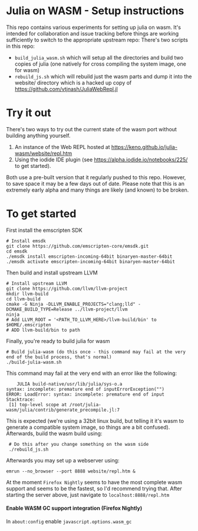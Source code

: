 # Julia on WASM - Setup instructions

This repo contains various experiments for setting up julia on wasm.
It's intended for collaboration and issue tracking before things are
working sufficiently to switch to the appropriate upstream repo:
There's two scripts in this repo:
 - `build_julia_wasm.sh` which will setup all the directories and build two copies
   of julia (one natively for cross compiling the system image, one for wasm)
 - `rebuild_js.sh` which will rebuild just the wasm parts and dump it into the website/
   directory which is a hacked up copy of https://github.com/vtjnash/JuliaWebRepl.jl

# Try it out

There's two ways to try out the current state of the wasm port without building anything yourself.
1. An instance of the Web REPL hosted at https://keno.github.io/julia-wasm/website/repl.htm
2. Using the iodide IDE plugin (see https://alpha.iodide.io/notebooks/225/ to get started).

Both use a pre-built version that it regularly pushed to this repo. However, to save space it may
be a few days out of date. Please note that this is an extremely early alpha and many things are likely
(and known) to be broken.

# To get started

First install the emscripten SDK
```
# Install emsdk
git clone https://github.com/emscripten-core/emsdk.git
cd emsdk
./emsdk install emscripten-incoming-64bit binaryen-master-64bit
./emsdk activate emscripten-incoming-64bit binaryen-master-64bit
```
Then build and install upstream LLVM
```
# Install upstream LLVM
git clone https://github.com/llvm/llvm-project
mkdir llvm-build
cd llvm-build
cmake -G Ninja -DLLVM_ENABLE_PROJECTS="clang;lld" -DCMAKE_BUILD_TYPE=Release ../llvm-project/llvm
ninja
# Add LLVM_ROOT = '<PATH_TO_LLVM_HERE>/llvm-build/bin' to $HOME/.emscripten
# ADD llvm-build/bin to path
```
Finally, you're ready to build julia for wasm
```
# Build julia-wasm (do this once - this command may fail at the very end of the build process, that's normal)
./build-julia-wasm.sh
```
This command may fail at the very end with an error like the following:
```
    JULIA build-native/usr/lib/julia/sys-o.a
syntax: incomplete: premature end of inputErrorException("")
ERROR: LoadError: syntax: incomplete: premature end of input
Stacktrace:
 [1] top-level scope at /root/julia-wasm/julia/contrib/generate_precompile.jl:7
```
This is expected (we're using a 32bit linux build, but telling it it's wasm to generate a compatible system image, so things are a bit confused). Afterwards, build the wasm build using: 
```
 # Do this after you change something on the wasm side
 ./rebuild_js.sh
```
Afterwards you may set up a webserver using:
```
emrun --no_browser --port 8888 website/repl.htm &
```
At the moment `Firefox Nightly` seems to have the most complete
wasm support and seems to be the fastest, so I'd recommend trying that.
After starting the server above, just navigate to `localhost:8888/repl.htm`

#### Enable WASM GC support integration (Firefox Nightly)

In `about:config` enable `javascript.options.wasm_gc`
